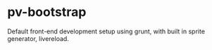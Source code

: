 # pv-bootstrap
Default front-end development setup using grunt, with built in sprite generator, livereload.

